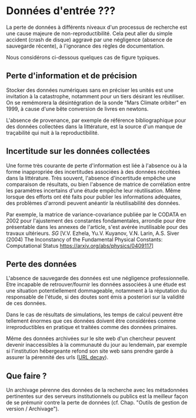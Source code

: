 # Données d'entrée ???

La perte de données à différents niveaux d'un processus 
de recherche est une cause majeure de non-reproductibilité.
Cela peut aller du simple accident (crash de disque) aggravé
par une négligence (absence de sauvegarde récente), 
à l'ignorance des règles de documentation.

Nous considérons ci-dessous quelques cas de figure typiques.

## Perte d'information et de précision

Stocker des données numériques sans en préciser les unités
est une invitation à la catastrophe, notamment pour un tiers
désirant les réutiliser. 
On se remémorera la désintégration de la sonde "Mars Climate orbiter" 
en 1999, à cause d'une bête conversion de livres en newtons.

L'absence de provenance, par exemple de référence bibliographique
pour des données collectées dans la littérature, est la source
d'un manque de traçabilité qui nuit à la reproductibilité.

## Incertitude sur les données collectées

Une forme très courante de perte d'information est liée à
l'absence ou à la forme inappropriée des incertitudes associées
à des données récoltées dans la littérature. 
Très souvent, l'absence d'incertitude empêche une comparaison de résultats,
ou bien l'absence de matrice de corrélation entre les paramètres
incertains d'une étude empêche leur réutilisation.
Même lorsque des efforts ont été faits pour publier les informations
adéquates, des problèmes d'arrondi peuvent anéantir la réutilisabilité 
des données. 

Par exemple, la matrice de variance-covariance publiée par le CODATA
en 2002 pour l'ajustement des constantes fondamentales,
arrondie pour être présentable dans les annexes de l'article,
s'est avérée inutilisable pour des travaux ultérieurs.
*SG* [V.V. Ezhela, Yu.V. Kuyanov, V.N. Larin, A.S. Siver  (2004)
The Inconstancy of the Fundamental Physical Constants: Computational Status
https://arxiv.org/abs/physics/0409117]


## Perte des données 

L'absence de sauvegarde des données est une négligence professionnelle.
Etre incapable de retrouver/fournir les données associées à une étude
est une situation potentiellement dommageable, notamment à la réputation
du responsable de l'étude, si des doutes sont émis a posteriori sur la 
validité de ces données. 

Dans le cas de résultats de simulations, les temps de calcul peuvent être
tellement énormes que ces données doivent être considérées comme
irreproductibles en pratique et traitées comme des données primaires.

Même des données archivées sur le site web d'un chercheur peuvent
devenir inaccessibles à la communauté du jour au lendemain,
par exemple si l'institution hébergeante refond son site web
sans prendre garde à assurer la pérennité des urls 
([URL decay](https://www.spinellis.gr/sw/url-decay/)).

## Que faire ?

Un archivage pérenne des données de la recherche avec les métadonnées
pertinentes sur des serveurs institutionnels ou publics est la
meilleur façon de se prémunir contre la perte de données 
(cf. Chap. "Outils de gestion de version / Archivage").
